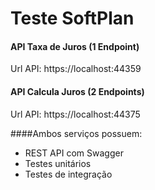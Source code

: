 # Teste SoftPlan

#### API Taxa de Juros (1 Endpoint)
Url API: https://localhost:44359

#### API Calcula Juros (2 Endpoints)
Url API: https://localhost:44375

####Ambos serviços possuem:
- REST API com Swagger
- Testes unitários
- Testes de integração
